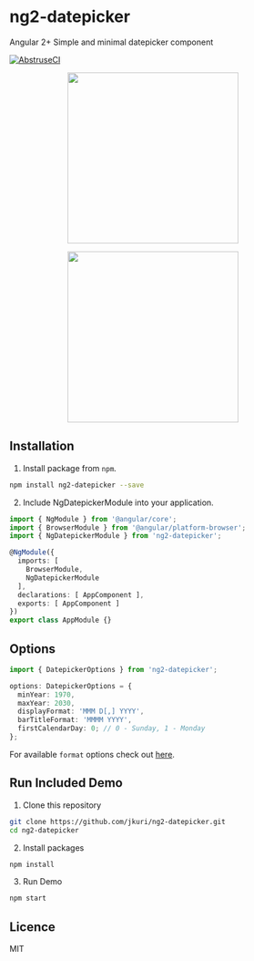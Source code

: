 # ng2-datepicker

Angular 2+ Simple and minimal datepicker component

[![AbstruseCI](https://abstruse.bleenco.io/badge/6)](https://abstruse.bleenco.io/repo/6)

<p align="center">
  <img src="https://user-images.githubusercontent.com/1796022/30781709-624eddc2-a124-11e7-88b7-537af535c23b.png" width="300">
</p>

<p align="center">
  <img src="https://user-images.githubusercontent.com/1796022/30781711-666e5e5a-a124-11e7-9077-59e8eb7d6b03.png" width="300">
</p>

## Installation

1. Install package from `npm`.

```sh
npm install ng2-datepicker --save
```

2. Include NgDatepickerModule into your application.

```ts
import { NgModule } from '@angular/core';
import { BrowserModule } from '@angular/platform-browser';
import { NgDatepickerModule } from 'ng2-datepicker';

@NgModule({
  imports: [
    BrowserModule,
    NgDatepickerModule
  ],
  declarations: [ AppComponent ],
  exports: [ AppComponent ]
})
export class AppModule {}
```

## Options

```ts
import { DatepickerOptions } from 'ng2-datepicker';

options: DatepickerOptions = {
  minYear: 1970,
  maxYear: 2030,
  displayFormat: 'MMM D[,] YYYY',
  barTitleFormat: 'MMMM YYYY',
  firstCalendarDay: 0; // 0 - Sunday, 1 - Monday
};
```

For available `format` options check out [here](https://date-fns.org/docs/format).

## Run Included Demo

1. Clone this repository

```sh
git clone https://github.com/jkuri/ng2-datepicker.git
cd ng2-datepicker
```

2. Install packages

```sh
npm install
```

3. Run Demo

```sh
npm start
```

## Licence

MIT
